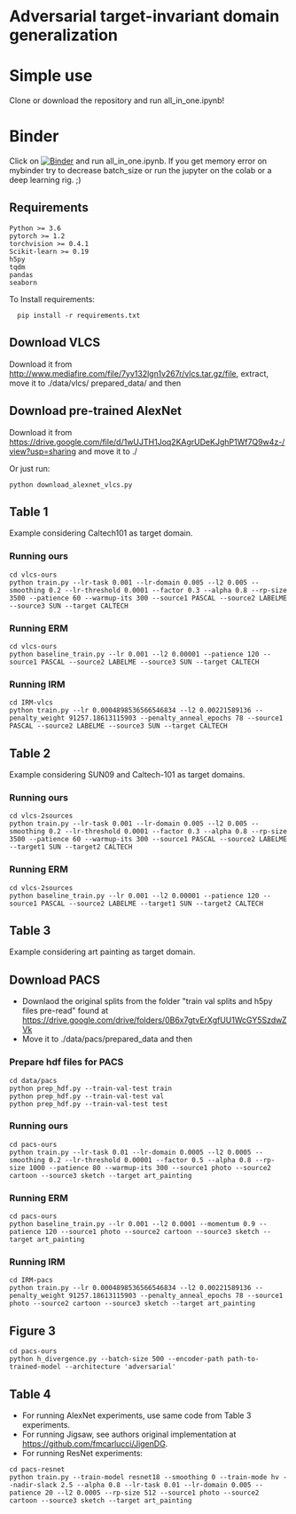 # Adversarial target-invariant domain generalization

# Simple use

Clone or download the repository and run all_in_one.ipynb!

# Binder
Click on [![Binder](https://mybinder.org/badge_logo.svg)](https://mybinder.org/v2/gh/MohammadJavadD/TI-DG/master) and run all_in_one.ipynb. If you get memory error on mybinder try to decrease batch_size or run the jupyter on the colab or a deep learning rig. ;) 


## Requirements
```
Python >= 3.6
pytorch >= 1.2
torchvision >= 0.4.1
Scikit-learn >= 0.19
h5py
tqdm
pandas
seaborn
```
To Install requirements:

```
  pip install -r requirements.txt
```


## Download VLCS
Download it from http://www.mediafire.com/file/7yv132lgn1v267r/vlcs.tar.gz/file, extract, move it to ./data/vlcs/ prepared_data/ and then


## Download pre-trained AlexNet 
Download it from https://drive.google.com/file/d/1wUJTH1Joq2KAgrUDeKJghP1Wf7Q9w4z-/view?usp=sharing and move it to ./

Or just run:

```
python download_alexnet_vlcs.py
```

## Table 1
Example considering Caltech101 as target domain.

### Running ours 
```
cd vlcs-ours
python train.py --lr-task 0.001 --lr-domain 0.005 --l2 0.005 --smoothing 0.2 --lr-threshold 0.0001 --factor 0.3 --alpha 0.8 --rp-size 3500 --patience 60 --warmup-its 300 --source1 PASCAL --source2 LABELME --source3 SUN --target CALTECH
```

### Running ERM 
```
cd vlcs-ours
python baseline_train.py --lr 0.001 --l2 0.00001 --patience 120 --source1 PASCAL --source2 LABELME --source3 SUN --target CALTECH
```

### Running IRM 
```
cd IRM-vlcs
python train.py --lr 0.0004898536566546834 --l2 0.00221589136 --penalty_weight 91257.18613115903 --penalty_anneal_epochs 78 --source1 PASCAL --source2 LABELME --source3 SUN --target CALTECH
```

## Table 2 
Example considering SUN09 and Caltech-101 as target domains. 

### Running ours
```
cd vlcs-2sources
python train.py --lr-task 0.001 --lr-domain 0.005 --l2 0.005 --smoothing 0.2 --lr-threshold 0.0001 --factor 0.3 --alpha 0.8 --rp-size 3500 --patience 60 --warmup-its 300 --source1 PASCAL --source2 LABELME --target1 SUN --target2 CALTECH
```

### Running ERM
```
cd vlcs-2sources
python baseline_train.py --lr 0.001 --l2 0.00001 --patience 120 --source1 PASCAL --source2 LABELME --target1 SUN --target2 CALTECH
```

## Table 3 
Example considering art painting as target domain.

## Download PACS
- Downlaod the original splits from the folder "train val splits and h5py files pre-read" found at https://drive.google.com/drive/folders/0B6x7gtvErXgfUU1WcGY5SzdwZVk
- Move it to ./data/pacs/prepared_data
and then


### Prepare hdf files for PACS
```
cd data/pacs
python prep_hdf.py --train-val-test train
python prep_hdf.py --train-val-test val
python prep_hdf.py --train-val-test test

```


### Running ours
```
cd pacs-ours
python train.py --lr-task 0.01 --lr-domain 0.0005 --l2 0.0005 --smoothing 0.2 --lr-threshold 0.00001 --factor 0.5 --alpha 0.8 --rp-size 1000 --patience 80 --warmup-its 300 --source1 photo --source2 cartoon --source3 sketch --target art_painting
```

### Running ERM
```
cd pacs-ours
python baseline_train.py --lr 0.001 --l2 0.0001 --momentum 0.9 --patience 120 --source1 photo --source2 cartoon --source3 sketch --target art_painting
```

### Running IRM
```
cd IRM-pacs
python train.py --lr 0.0004898536566546834 --l2 0.00221589136 --penalty_weight 91257.18613115903 --penalty_anneal_epochs 78 --source1 photo --source2 cartoon --source3 sketch --target art_painting
```

## Figure 3
```
cd pacs-ours
python h_divergence.py --batch-size 500 --encoder-path path-to-trained-model --architecture 'adversarial'
```

## Table 4 
- For running AlexNet experiments, use same code from Table 3 experiments.
- For running Jigsaw, see authors original implementation at https://github.com/fmcarlucci/JigenDG.
- For running ResNet experiments:
```
cd pacs-resnet
python train.py --train-model resnet18 --smoothing 0 --train-mode hv --nadir-slack 2.5 --alpha 0.8 --lr-task 0.01 --lr-domain 0.005 --patience 20 --l2 0.0005 --rp-size 512 --source1 photo --source2 cartoon --source3 sketch --target art_painting
```
